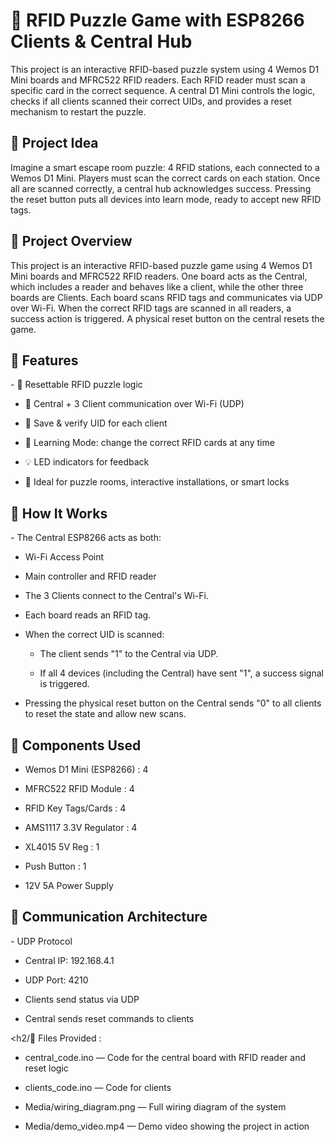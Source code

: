 <h1>🔐 RFID Puzzle Game with ESP8266 Clients & Central Hub </h1>
This project is an interactive RFID-based puzzle system using 4 Wemos D1 Mini boards and MFRC522 RFID readers. Each RFID reader must scan a specific card in the correct sequence. A central D1 Mini controls the logic, checks if all clients scanned their correct UIDs, and provides a reset mechanism to restart the puzzle.

<h2>🧠 Project Idea</h2>
Imagine a smart escape room puzzle: 4 RFID stations, each connected to a Wemos D1 Mini. Players must scan the correct cards on each station. Once all are scanned correctly, a central hub acknowledges success. Pressing the reset button puts all devices into learn mode, ready to accept new RFID tags.

<h2>📌 Project Overview</h2>
This project is an interactive RFID-based puzzle game using 4 Wemos D1 Mini boards and MFRC522 RFID readers. One board acts as the Central, which includes a reader and behaves like a client, while the other three boards are Clients. Each board scans RFID tags and communicates via UDP over Wi-Fi. When the correct RFID tags are scanned in all readers, a success action is triggered. A physical reset button on the central resets the game.

<h2>🚀 Features</h2>
- 🔄 Resettable RFID puzzle logic

- 📡 Central + 3 Client communication over Wi-Fi (UDP)

- 💾 Save & verify UID for each client

- 🔄 Learning Mode: change the correct RFID cards at any time

- 💡 LED indicators for feedback

- 🧩 Ideal for puzzle rooms, interactive installations, or smart locks


 <h2> 🧠 How It Works</h2>
- The Central ESP8266 acts as both:

   - Wi-Fi Access Point

   - Main controller and RFID reader

- The 3 Clients connect to the Central's Wi-Fi.

- Each board reads an RFID tag.

- When the correct UID is scanned:

    - The client sends "1" to the Central via UDP.

    - If all 4 devices (including the Central) have sent "1", a success signal is triggered.

- Pressing the physical reset button on the Central sends "0" to all clients to reset the state and allow new scans.




<h2>🧰 Components Used</h2>

- Wemos D1 Mini (ESP8266) :	4

  
- MFRC522 RFID Module :	4


- RFID Key Tags/Cards :	4


- AMS1117 3.3V Regulator :	4


- XL4015 5V Reg :	1


- Push Button :	1


- 12V 5A Power Supply


<h2>📶 Communication Architecture</h2>
- UDP Protocol

- Central IP: 192.168.4.1

- UDP Port: 4210

- Clients send status via UDP

- Central sends reset commands to clients

<h2/📁 Files Provided : </h2>


- central_code.ino — Code for the central board with RFID reader and reset logic

- clients_code.ino — Code for clients


- Media/wiring_diagram.png — Full wiring diagram of the system

- Media/demo_video.mp4 — Demo video showing the project in action






